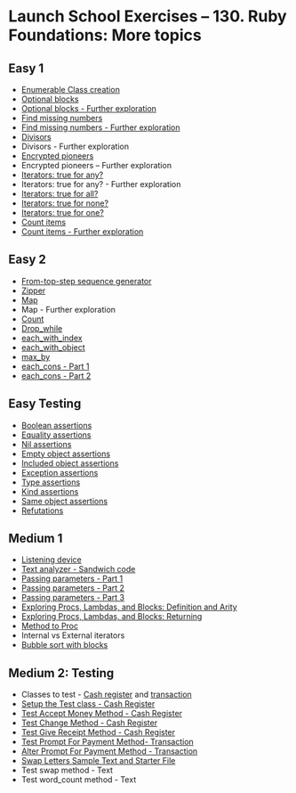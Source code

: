 # Launch School Exercises – 130. Ruby Foundations: More topics

## Easy 1

* [Enumerable Class creation](enumerable_class_creation.rb)
* [Optional blocks](optional_blocks_1.rb)
* [Optional blocks - Further exploration](optional_blocks_2.rb)
* [Find missing numbers](find_missing_numbers_1.rb)
* [Find missing numbers - Further exploration](find_missing_numbers_2.rb)
* [Divisors](divisors.rb)
* Divisors - Further exploration
* [Encrypted pioneers](encrypted_pioneers.rb)
* Encrypted pioneers – Further exploration
* [Iterators: true for any?](iterators_true_for_any.rb)
* Iterators: true for any? - Further exploration
* [Iterators: true for all?](iterators_true_for_all.rb)
* [Iterators: true for none?](iterators_true_for_none.rb)
* [Iterators: true for one?](iterators_true_for_one.rb)
* [Count items](count_items_1.rb)
* [Count items - Further exploration](count_items_2.rb)

## Easy 2

* [From-top-step sequence generator](from_top_step_sequence_generator.rb)
* [Zipper](zipper.rb)
* [Map](map.rb)
* Map - Further exploration
* [Count](count.rb)
* [Drop_while](drop_while.rb)
* [each_with_index](each_with_index.rb)
* [each_with_object](each_with_object.rb)
* [max_by](max_by.rb)
* [each_cons - Part 1](each_cons_part_1.rb)
* [each_cons - Part 2](each_cons_part_2.rb)

## Easy Testing

* [Boolean assertions](boolean_assertions.rb)
* [Equality assertions](equality_assertions.rb)
* [Nil assertions](nil_assertions.rb)
* [Empty object assertions](empty_object_assertions.rb)
* [Included object assertions](included_object_assertions.rb)
* [Exception assertions](exception_assertions.rb)
* [Type assertions](type_assertions.rb)
* [Kind assertions](kind_assertions.rb)
* [Same object assertions](same_object_assertions.rb)
* [Refutations](refutations.rb)

## Medium 1

* [Listening device](listening_device.rb)
* [Text analyzer - Sandwich code](text_analyzer_sandwich_code.rb)
* [Passing parameters - Part 1](passing_parameters_part_1.rb)
* [Passing parameters - Part 2](passing_parameters_part_2.rb)
* [Passing parameters - Part 3](passing_parameters_part_3.rb)
* [Exploring Procs, Lambdas, and Blocks: Definition and Arity](definition_and_arity.rb)
* [Exploring Procs, Lambdas, and Blocks: Returning](returning.rb)
* [Method to Proc](method_to_proc.rb)
* Internal vs External iterators
* [Bubble sort with blocks](bubble_sort_with_blocks.rb)

## Medium 2: Testing

* Classes to test - [Cash register](cash_register.rb) and [transaction](transaction.rb)
* [Setup the Test class - Cash Register](cash_register_test.rb)
* [Test Accept Money Method - Cash Register](cash_register_test.rb)
* [Test Change Method - Cash Register](cash_register_test.rb)
* [Test Give Receipt Method - Cash Register](cash_register_test.rb)
* [Test Prompt For Payment Method- Transaction](transaction_test.rb)
* [Alter Prompt For Payment Method - Transaction](transaction_test.rb)
* [Swap Letters Sample Text and Starter File](swap_letters_test.rb)
* Test swap method - Text
* Test word_count method - Text
